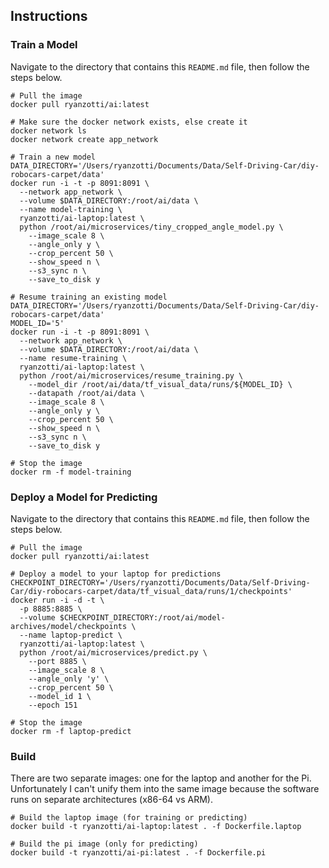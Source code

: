 ## Instructions



### Train a Model

Navigate to the directory that contains this `README.md` file, then follow the steps below.

	# Pull the image
	docker pull ryanzotti/ai:latest

	# Make sure the docker network exists, else create it
	docker network ls
	docker network create app_network

	# Train a new model
	DATA_DIRECTORY='/Users/ryanzotti/Documents/Data/Self-Driving-Car/diy-robocars-carpet/data'
	docker run -i -t -p 8091:8091 \
	  --network app_network \
	  --volume $DATA_DIRECTORY:/root/ai/data \
	  --name model-training \
	  ryanzotti/ai-laptop:latest \
	  python /root/ai/microservices/tiny_cropped_angle_model.py \
	    --image_scale 8 \
	    --angle_only y \
	    --crop_percent 50 \
	    --show_speed n \
	    --s3_sync n \
	    --save_to_disk y

	# Resume training an existing model
	DATA_DIRECTORY='/Users/ryanzotti/Documents/Data/Self-Driving-Car/diy-robocars-carpet/data'
	MODEL_ID='5'
	docker run -i -t -p 8091:8091 \
	  --network app_network \
	  --volume $DATA_DIRECTORY:/root/ai/data \
	  --name resume-training \
	  ryanzotti/ai-laptop:latest \
	  python /root/ai/microservices/resume_training.py \
	    --model_dir /root/ai/data/tf_visual_data/runs/${MODEL_ID} \
	    --datapath /root/ai/data \
	    --image_scale 8 \
	    --angle_only y \
	    --crop_percent 50 \
	    --show_speed n \
	    --s3_sync n \
	    --save_to_disk y

	# Stop the image
	docker rm -f model-training
	
### Deploy a Model for Predicting

Navigate to the directory that contains this `README.md` file, then follow the steps below.

	# Pull the image
	docker pull ryanzotti/ai:latest

	# Deploy a model to your laptop for predictions
	CHECKPOINT_DIRECTORY='/Users/ryanzotti/Documents/Data/Self-Driving-Car/diy-robocars-carpet/data/tf_visual_data/runs/1/checkpoints'
	docker run -i -d -t \
	  -p 8885:8885 \
	  --volume $CHECKPOINT_DIRECTORY:/root/ai/model-archives/model/checkpoints \
	  --name laptop-predict \
	  ryanzotti/ai-laptop:latest \
	  python /root/ai/microservices/predict.py \
	    --port 8885 \
	    --image_scale 8 \
	    --angle_only 'y' \
	    --crop_percent 50 \
	    --model_id 1 \
	    --epoch 151

	# Stop the image
	docker rm -f laptop-predict

### Build

There are two separate images: one for the laptop and another for the Pi. Unfortunately I can't unify them into the same image because the software runs on separate architectures (x86-64 vs ARM).

	# Build the laptop image (for training or predicting)
	docker build -t ryanzotti/ai-laptop:latest . -f Dockerfile.laptop

	# Build the pi image (only for predicting)
	docker build -t ryanzotti/ai-pi:latest . -f Dockerfile.pi
